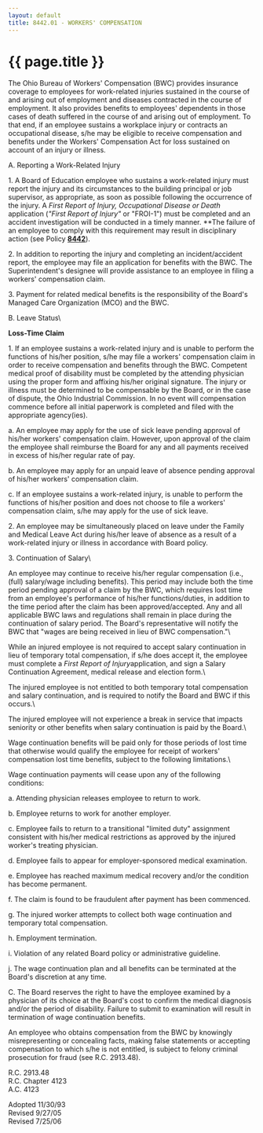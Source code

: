 ```yaml
---
layout: default
title: 8442.01 - WORKERS' COMPENSATION
---
```


{{ page.title }}
================

The Ohio Bureau of Workers' Compensation (BWC) provides insurance
coverage to employees for work-related injuries sustained in the course
of and arising out of employment and diseases contracted in the course
of employment. It also provides benefits to employees' dependents in
those cases of death suffered in the course of and arising out of
employment. To that end, if an employee sustains a workplace injury or
contracts an occupational disease, s/he may be eligible to receive
compensation and benefits under the Workers' Compensation Act for loss
sustained on account of an injury or illness.

A. Reporting a Work-Related Injury

​1. A Board of Education employee who sustains a work-related injury
must report the injury and its circumstances to the building principal
or job supervisor, as appropriate, as soon as possible following the
occurrence of the injury. A *First Report of Injury, Occupational
Disease or Death* application (*"First Report of Injury"* or "FROI-1")
must be completed and an accident investigation will be conducted in a
timely manner. **The failure of an employee to comply with this
requirement may result in disciplinary action (see Policy
[**8442**](po8442.md)).

​2. In addition to reporting the injury and completing an
incident/accident report, the employee may file an application for
benefits with the BWC. The Superintendent's designee will provide
assistance to an employee in filing a workers' compensation claim.

​3. Payment for related medical benefits is the responsibility of the
Board's Managed Care Organization (MCO) and the BWC.

B. Leave Status\

**Loss-Time Claim**

​1. If an employee sustains a work-related injury and is unable to
perform the functions of his/her position, s/he may file a workers'
compensation claim in order to receive compensation and benefits through
the BWC. Competent medical proof of disability must be completed by the
attending physician using the proper form and affixing his/her original
signature. The injury or illness must be determined to be compensable by
the Board, or in the case of dispute, the Ohio Industrial Commission. In
no event will compensation commence before all initial paperwork is
completed and filed with the appropriate agency(ies).

​a. An employee may apply for the use of sick leave pending approval of
his/her workers' compensation claim. However, upon approval of the claim
the employee shall reimburse the Board for any and all payments received
in excess of his/her regular rate of pay.

​b. An employee may apply for an unpaid leave of absence pending
approval of his/her workers' compensation claim.

​c. If an employee sustains a work-related injury, is unable to perform
the functions of his/her position and does not choose to file a workers'
compensation claim, s/he may apply for the use of sick leave.

​2. An employee may be simultaneously placed on leave under the Family
and Medical Leave Act during his/her leave of absence as a result of a
work-related injury or illness in accordance with Board policy.

​3. Continuation of Salary\

An employee may continue to receive his/her regular compensation (i.e.,
(full) salary/wage including benefits). This period may include both the
time period pending approval of a claim by the BWC, which requires lost
time from an employee's performance of his/her functions/duties, in
addition to the time period after the claim has been approved/accepted.
Any and all applicable BWC laws and regulations shall remain in place
during the continuation of salary period. The Board's representative
will notify the BWC that "wages are being received in lieu of BWC
compensation."\

While an injured employee is not required to accept salary continuation
in lieu of temporary total compensation, if s/he does accept it, the
employee must complete a *First Report of Injury*application, and sign a
Salary Continuation Agreement, medical release and election form.\

The injured employee is not entitled to both temporary total
compensation and salary continuation, and is required to notify the
Board and BWC if this occurs.\

The injured employee will not experience a break in service that impacts
seniority or other benefits when salary continuation is paid by the
Board.\

Wage continuation benefits will be paid only for those periods of lost
time that otherwise would qualify the employee for receipt of workers'
compensation lost time benefits, subject to the following limitations.\

Wage continuation payments will cease upon any of the following
conditions:

​a. Attending physician releases employee to return to work.

​b. Employee returns to work for another employer.

​c. Employee fails to return to a transitional "limited duty" assignment
consistent with his/her medical restrictions as approved by the injured
worker's treating physician.

​d. Employee fails to appear for employer-sponsored medical examination.

​e. Employee has reached maximum medical recovery and/or the condition
has become permanent.

​f. The claim is found to be fraudulent after payment has been
commenced.

​g. The injured worker attempts to collect both wage continuation and
temporary total compensation.

​h. Employment termination.

​i. Violation of any related Board policy or administrative guideline.

​j. The wage continuation plan and all benefits can be terminated at the
Board's discretion at any time.

C. The Board reserves the right to have the employee examined by a
physician of its choice at the Board's cost to confirm the medical
diagnosis and/or the period of disability. Failure to submit to
examination will result in termination of wage continuation benefits.

An employee who obtains compensation from the BWC by knowingly
misrepresenting or concealing facts, making false statements or
accepting compensation to which s/he is not entitled, is subject to
felony criminal prosecution for fraud (see R.C. 2913.48).

R.C. 2913.48\
 R.C. Chapter 4123\
 A.C. 4123

Adopted 11/30/93\
 Revised 9/27/05\
 Revised 7/25/06
